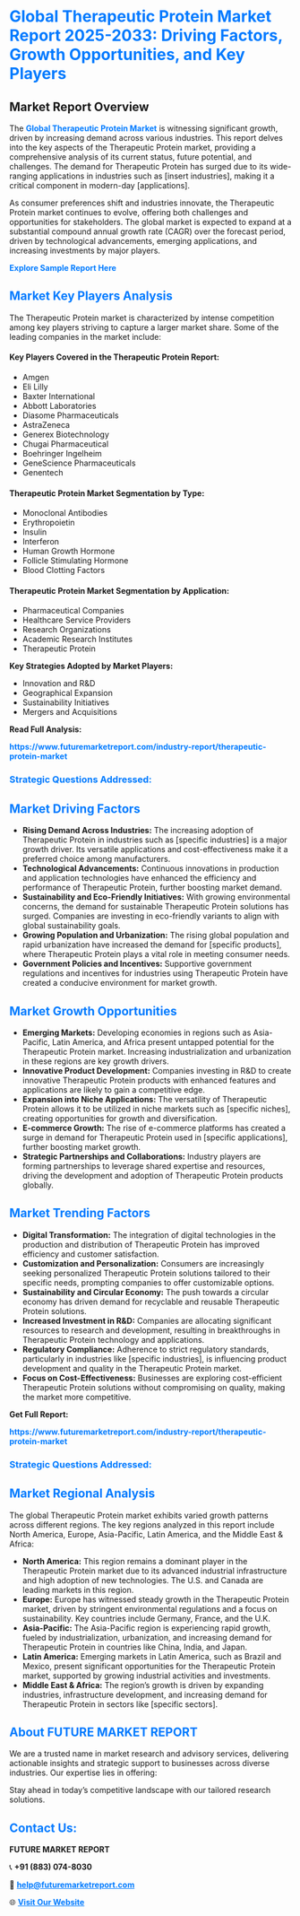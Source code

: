 <h1 style="color: #007BFF;">Global Therapeutic Protein Market Report 2025-2033: Driving Factors, Growth Opportunities, and Key Players</h1>

<section id="overview">
<h2>Market Report Overview</h2>
<p>The <a href="https://www.futuremarketreport.com/industry-report/therapeutic-protein-market" style="color: #007BFF; text-decoration: none;"><strong>Global Therapeutic Protein Market</strong></a> is witnessing significant growth, driven by increasing demand across various industries. This report delves into the key aspects of the Therapeutic Protein market, providing a comprehensive analysis of its current status, future potential, and challenges. The demand for Therapeutic Protein has surged due to its wide-ranging applications in industries such as [insert industries], making it a critical component in modern-day [applications].</p>
<p>As consumer preferences shift and industries innovate, the Therapeutic Protein market continues to evolve, offering both challenges and opportunities for stakeholders. The global market is expected to expand at a substantial compound annual growth rate (CAGR) over the forecast period, driven by technological advancements, emerging applications, and increasing investments by major players.</p>
</section>

<section id="overview">
<p><a href="https://www.futuremarketreport.com/request-sample/reportId=122459" style="color: #007BFF; text-decoration: none;"><strong>Explore Sample Report Here</strong></a></p>
</section>

<section id="key-players">
<h2 style="color: #007BFF;">Market Key Players Analysis</h2>
<p>The Therapeutic Protein market is characterized by intense competition among key players striving to capture a larger market share. Some of the leading companies in the market include:</p>
<h4>Key Players Covered in the Therapeutic Protein Report:</h4>
<ul><li>Amgen</li><li>Eli Lilly</li><li>Baxter International</li><li>Abbott Laboratories</li><li>Diasome Pharmaceuticals</li><li>AstraZeneca</li><li>Generex Biotechnology</li><li>Chugai Pharmaceutical</li><li>Boehringer Ingelheim</li><li>GeneScience Pharmaceuticals</li><li>Genentech</li></ul>
<h4>Therapeutic Protein Market Segmentation by Type:</h4>
<ul><li>Monoclonal Antibodies</li><li>Erythropoietin</li><li>Insulin</li><li>Interferon</li><li>Human Growth Hormone</li><li>Follicle Stimulating Hormone</li><li>Blood Clotting Factors</li></ul>

<h4>Therapeutic Protein Market Segmentation by Application:</h4>
<ul><li>Pharmaceutical Companies</li><li>Healthcare Service Providers</li><li>Research Organizations</li><li>Academic Research Institutes</li><li>Therapeutic Protein</li></ul>
<p><strong>Key Strategies Adopted by Market Players:</strong></p>
<ul>
<li>Innovation and R&D</li>
<li>Geographical Expansion</li>
<li>Sustainability Initiatives</li>
<li>Mergers and Acquisitions</li>
</ul>
</section>

<section>
<p><strong>Read Full Analysis: </strong></p><a href="https://www.futuremarketreport.com/industry-report/therapeutic-protein-market" style="color: #007BFF; text-decoration: none;"><strong>https://www.futuremarketreport.com/industry-report/therapeutic-protein-market</strong></a>
<h3 style="color: #007BFF;">Strategic Questions Addressed:</h3>
</section>

<section id="driving-factors">
<h2 style="color: #007BFF;">Market Driving Factors</h2>
<ul>
<li><strong>Rising Demand Across Industries:</strong> The increasing adoption of Therapeutic Protein in industries such as [specific industries] is a major growth driver. Its versatile applications and cost-effectiveness make it a preferred choice among manufacturers.</li>
<li><strong>Technological Advancements:</strong> Continuous innovations in production and application technologies have enhanced the efficiency and performance of Therapeutic Protein, further boosting market demand.</li>
<li><strong>Sustainability and Eco-Friendly Initiatives:</strong> With growing environmental concerns, the demand for sustainable Therapeutic Protein solutions has surged. Companies are investing in eco-friendly variants to align with global sustainability goals.</li>
<li><strong>Growing Population and Urbanization:</strong> The rising global population and rapid urbanization have increased the demand for [specific products], where Therapeutic Protein plays a vital role in meeting consumer needs.</li>
<li><strong>Government Policies and Incentives:</strong> Supportive government regulations and incentives for industries using Therapeutic Protein have created a conducive environment for market growth.</li>
</ul>
</section>

<section id="growth-opportunities">
<h2 style="color: #007BFF;">Market Growth Opportunities</h2>
<ul>
<li><strong>Emerging Markets:</strong> Developing economies in regions such as Asia-Pacific, Latin America, and Africa present untapped potential for the Therapeutic Protein market. Increasing industrialization and urbanization in these regions are key growth drivers.</li>
<li><strong>Innovative Product Development:</strong> Companies investing in R&D to create innovative Therapeutic Protein products with enhanced features and applications are likely to gain a competitive edge.</li>
<li><strong>Expansion into Niche Applications:</strong> The versatility of Therapeutic Protein allows it to be utilized in niche markets such as [specific niches], creating opportunities for growth and diversification.</li>
<li><strong>E-commerce Growth:</strong> The rise of e-commerce platforms has created a surge in demand for Therapeutic Protein used in [specific applications], further boosting market growth.</li>
<li><strong>Strategic Partnerships and Collaborations:</strong> Industry players are forming partnerships to leverage shared expertise and resources, driving the development and adoption of Therapeutic Protein products globally.</li>
</ul>
</section>

<section id="trending-factors">
<h2 style="color: #007BFF;">Market Trending Factors</h2>
<ul>
<li><strong>Digital Transformation:</strong> The integration of digital technologies in the production and distribution of Therapeutic Protein has improved efficiency and customer satisfaction.</li>
<li><strong>Customization and Personalization:</strong> Consumers are increasingly seeking personalized Therapeutic Protein solutions tailored to their specific needs, prompting companies to offer customizable options.</li>
<li><strong>Sustainability and Circular Economy:</strong> The push towards a circular economy has driven demand for recyclable and reusable Therapeutic Protein solutions.</li>
<li><strong>Increased Investment in R&D:</strong> Companies are allocating significant resources to research and development, resulting in breakthroughs in Therapeutic Protein technology and applications.</li>
<li><strong>Regulatory Compliance:</strong> Adherence to strict regulatory standards, particularly in industries like [specific industries], is influencing product development and quality in the Therapeutic Protein market.</li>
<li><strong>Focus on Cost-Effectiveness:</strong> Businesses are exploring cost-efficient Therapeutic Protein solutions without compromising on quality, making the market more competitive.</li>
</ul>
</section>

<section>
<p><strong>Get Full Report: </strong></p><a href="https://www.futuremarketreport.com/industry-report/therapeutic-protein-market" style="color: #007BFF; text-decoration: none;"><strong>https://www.futuremarketreport.com/industry-report/therapeutic-protein-market</strong></a>
<h3 style="color: #007BFF;">Strategic Questions Addressed:</h3>
</section>


<section id="regional-analysis">
<h2 style="color: #007BFF;">Market Regional Analysis</h2>
<p>The global Therapeutic Protein market exhibits varied growth patterns across different regions. The key regions analyzed in this report include North America, Europe, Asia-Pacific, Latin America, and the Middle East & Africa:</p>
<ul>
<li><strong>North America:</strong> This region remains a dominant player in the Therapeutic Protein market due to its advanced industrial infrastructure and high adoption of new technologies. The U.S. and Canada are leading markets in this region.</li>
<li><strong>Europe:</strong> Europe has witnessed steady growth in the Therapeutic Protein market, driven by stringent environmental regulations and a focus on sustainability. Key countries include Germany, France, and the U.K.</li>
<li><strong>Asia-Pacific:</strong> The Asia-Pacific region is experiencing rapid growth, fueled by industrialization, urbanization, and increasing demand for Therapeutic Protein in countries like China, India, and Japan.</li>
<li><strong>Latin America:</strong> Emerging markets in Latin America, such as Brazil and Mexico, present significant opportunities for the Therapeutic Protein market, supported by growing industrial activities and investments.</li>
<li><strong>Middle East & Africa:</strong> The region’s growth is driven by expanding industries, infrastructure development, and increasing demand for Therapeutic Protein in sectors like [specific sectors].</li>
</ul>
</section>

<footer>
<h2 style="color: #007BFF;">About FUTURE MARKET REPORT</h2>
<p>We are a trusted name in market research and advisory services, delivering actionable insights and strategic support to businesses across diverse industries. Our expertise lies in offering:</p>

<p>Stay ahead in today’s competitive landscape with our tailored research solutions.</p>

<h2 style="color: #007BFF;">Contact Us:</h2>
<p><strong>FUTURE MARKET REPORT</strong></p>
<p>📞 <strong>+91 (883) 074-8030</strong></p>
<p>📧 <strong><a href="mailto:help@futuremarketreport.com" style="color: #007BFF;">help@futuremarketreport.com</a></strong></p>
<p>🌐 <strong><a href="https://www.futuremarketreport.com/" style="color: #007BFF;">Visit Our Website</a></strong></p>
</footer>